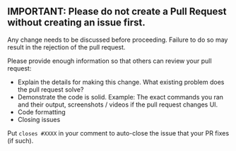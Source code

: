 ## IMPORTANT: Please do not create a Pull Request without creating an issue first.

Any change needs to be discussed before proceeding. Failure to do so may result in the rejection of the pull request.

Please provide enough information so that others can review your pull request:

* Explain the details for making this change. What existing problem does the pull request solve?
* Demonstrate the code is solid. Example: The exact commands you ran and their output, screenshots / videos if the pull request changes UI.
* Code formatting
* Closing issues

Put `closes #XXXX` in your comment to auto-close the issue that your PR fixes (if such).

